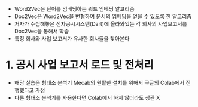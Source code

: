- Word2Vec은 단어를 임베딩하는 워드 임베딩 알고리즘
- Doc2Vec은 Word2Vec을 변형하여 문서의 임베딩을 얻을 수 있도록 한 알고리즘
- 저자가 수집해놓은 전자공시시스템(Dart)에 올라와있는 각 회사의 사업보고서를 Doc2Vec을 통해서 학습
- 특정 회사와 사업 보고서가 유사한 회사들을 찾아본다

# 1. 공시 사업 보고서 로드 및 전처리

- 해당 실습은 형태소 분석기 Mecab의 원활한 설치를 위해서 구글의 Colab에서 진행했다고 가정
- 다른 형태소 분석기를 사용한다면 Colab에서 하지 않더라도 상관 X
